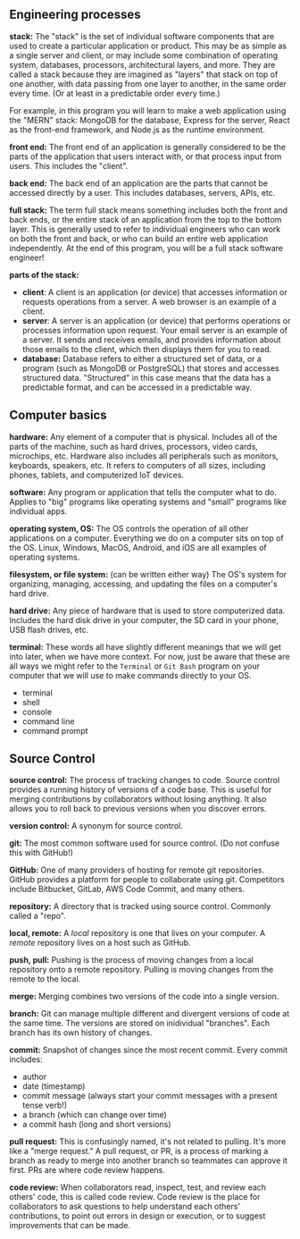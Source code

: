 ## Engineering processes

**stack:** The "stack" is the set of individual software components that are used to create a particular application or product. This may be as simple as a single server and client, or may include some combination of operating system, databases, processors, architectural layers, and more. They are called a stack because they are imagined as "layers" that stack on top of one another, with data passing from one layer to another, in the same order every time. (Or at least in a predictable order every time.)

For example, in this program you will learn to make a web application using the "MERN" stack: MongoDB for the database, Express for the server, React as the front-end framework, and Node.js as the runtime environment.

**front end:** The front end of an application is generally considered to be the parts of the application that users interact with, or that process input from users. This includes the "client".

**back end:** The back end of an application are the parts that cannot be accessed directly by a user. This includes databases, servers, APIs, etc.

**full stack:** The term full stack means something includes both the front and back ends, or the entire stack of an application from the top to the bottom layer. This is generally used to refer to individual engineers who can work on both the front and back, or who can build an entire web application independently. At the end of this program, you will be a full stack software engineer!

**parts of the stack:**

- **client**: A client is an application (or device) that accesses information or requests operations from a server. A web browser is an example of a client.
- **server**: A server is an application (or device) that performs operations or processes information upon request. Your email server is an example of a server. It sends and receives emails, and provides information about those emails to the client, which then displays them for you to read.
- **database:** Database refers to either a structured set of data, or a program (such as MongoDB or PostgreSQL) that stores and accesses structured data. "Structured" in this case means that the data has a predictable format, and can be accessed in a predictable way.

## Computer basics

**hardware:** Any element of a computer that is physical. Includes all of the parts of the machine, such as hard drives, processors, video cards, microchips, etc. Hardware also includes all peripherals such as monitors, keyboards, speakers, etc. It refers to computers of all sizes, including phones, tablets, and computerized IoT devices.

**software:** Any program or application that tells the computer what to do. Applies to "big" programs like operating systems and "small" programs like individual apps.

**operating system, OS:** The OS controls the operation of all other applications on a computer. Everything we do on a computer sits on top of the OS. Linux, Windows, MacOS, Android, and iOS are all examples of operating systems.

**filesystem, or file system:** (can be written either way) The OS's system for organizing, managing, accessing, and updating the files on a computer's hard drive.

**hard drive:** Any piece of hardware that is used to store computerized data. Includes the hard disk drive in your computer, the SD card in your phone, USB flash drives, etc.

**terminal:** These words all have slightly different meanings that we will get into later, when we have more context. For now, just be aware that these are all ways we might refer to the `Terminal` or `Git Bash` program on your computer that we will use to make commands directly to your OS.

- terminal
- shell
- console
- command line
- command prompt

## Source Control

**source control:** The process of tracking changes to code. Source control provides a running history of versions of a code base. This is useful for merging contributions by collaborators without losing anything. It also allows you to roll back to previous versions when you discover errors.

**version control:** A synonym for source control.

**git:** The most common software used for source control. (Do not confuse this with GitHub!)

**GitHub:** One of many providers of hosting for remote git repositories. GitHub provides a platform for people to collaborate using git. Competitors include Bitbucket, GitLab, AWS Code Commit, and many others.

**repository:** A directory that is tracked using source control. Commonly called a "repo".

**local, remote:** A _local_ repository is one that lives on your computer. A _remote_ repository lives on a host such as GitHub.

**push, pull:** Pushing is the process of moving changes from a local repository onto a remote repository. Pulling is moving changes from the remote to the local.

**merge:** Merging combines two versions of the code into a single version.

**branch:** Git can manage multiple different and divergent versions of code at the same time. The versions are stored on inidividual "branches". Each branch has its own history of changes.

**commit:** Snapshot of changes since the most recent commit. Every commit includes:

- author
- date (timestamp)
- commit message (always start your commit messages with a present tense verb!)
- a branch (which can change over time)
- a commit hash (long and short versions)

**pull request:** This is confusingly named, it's not related to pulling. It's more like a "merge request." A pull request, or PR, is a process of marking a branch as ready to merge into another branch so teammates can approve it first. PRs are where code review happens.

**code review:** When collaborators read, inspect, test, and review each others' code, this is called code review. Code review is the place for collaborators to ask questions to help understand each others' contributions, to point out errors in design or execution, or to suggest improvements that can be made.

